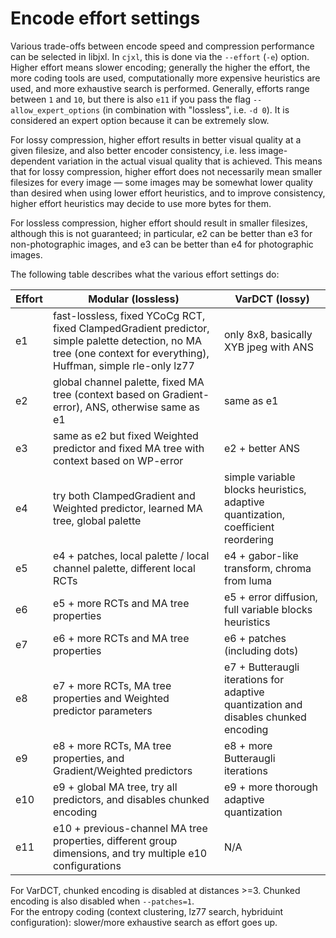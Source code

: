 # Encode effort settings

Various trade-offs between encode speed and compression performance can be selected in libjxl. In `cjxl`, this is done via the `--effort` (`-e`) option.
Higher effort means slower encoding; generally the higher the effort, the more coding tools are used, computationally more expensive heuristics are used,
and more exhaustive search is performed. 
Generally, efforts range between `1` and `10`, but there is also `e11` if you pass the flag `--allow_expert_options` (in combination with "lossless", i.e. `-d 0`). It is considered an expert option because it can be extremely slow.


For lossy compression, higher effort results in better visual quality at a given filesize, and also better
encoder consistency, i.e. less image-dependent variation in the actual visual quality that is achieved. This means that for lossy compression,
higher effort does not necessarily mean smaller filesizes for every image — some images may be somewhat lower quality than desired when using
lower effort heuristics, and to improve consistency, higher effort heuristics may decide to use more bytes for them.

For lossless compression, higher effort should result in smaller filesizes, although this is not guaranteed;
in particular, e2 can be better than e3 for non-photographic images, and e3 can be better than e4 for photographic images.

The following table describes what the various effort settings do:

|Effort | Modular (lossless) | VarDCT (lossy) |
|-------|--------------------|----------------|
| e1 | fast-lossless, fixed YCoCg RCT, fixed ClampedGradient predictor, simple palette detection, no MA tree (one context for everything), Huffman, simple rle-only lz77 | only 8x8, basically XYB jpeg with ANS |
| e2 | global channel palette, fixed MA tree (context based on Gradient-error), ANS, otherwise same as e1 | same as e1 |
| e3 | same as e2 but fixed Weighted predictor and fixed MA tree with context based on WP-error | e2 + better ANS |
| e4 | try both ClampedGradient and Weighted predictor, learned MA tree, global palette | simple variable blocks heuristics, adaptive quantization, coefficient reordering |
| e5 | e4 + patches, local palette / local channel palette, different local RCTs | e4 + gabor-like transform, chroma from luma |
| e6 | e5 + more RCTs and MA tree properties | e5 + error diffusion, full variable blocks heuristics |
| e7 | e6 + more RCTs and MA tree properties | e6 + patches (including dots) |
| e8 | e7 + more RCTs, MA tree properties and Weighted predictor parameters | e7 + Butteraugli iterations for adaptive quantization and disables chunked encoding |
| e9 | e8 + more RCTs, MA tree properties, and Gradient/Weighted predictors | e8 + more Butteraugli iterations |
| e10 | e9 + global MA tree, try all predictors, and disables chunked encoding | e9 + more thorough adaptive quantization |
| e11 | e10 + previous-channel MA tree properties, different group dimensions, and try multiple e10 configurations | N/A |

For VarDCT, chunked encoding is disabled at distances >=3. Chunked encoding is also disabled when `--patches=1`.<br>For the entropy coding (context clustering, lz77 search, hybriduint configuration): slower/more exhaustive search as effort goes up.

